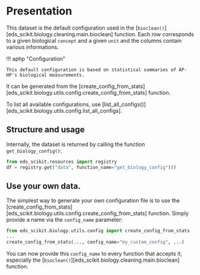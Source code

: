 # Presentation

This dataset is the default configuration used in the [``bioclean()``][eds_scikit.biology.cleaning.main.bioclean] function. Each row corresponds to a given biological ``concept`` and a given ``unit`` and the columns contain various informations.

!!! aphp "Configuration"

    This default configuration is based on statistical summaries of AP-HP's biological measurements.

It can be generated from the [create_config_from_stats][eds_scikit.biology.utils.config.create_config_from_stats] function.

To list all available configurations, use [list_all_configs()][eds_scikit.biology.utils.config.list_all_configs].


## Structure and usage

Internally, the dataset is returned by calling the function `get_biology_config()`:

```python
from eds_scikit.resources import registry
df = registry.get("data", function_name="get_biology_config")()
```

## Use your own data.

The simplest way to generate your own configuration file is to use the [create_config_from_stats][eds_scikit.biology.utils.config.create_config_from_stats] function. Simply provide a name via the `config_name` parameter:

```python
from eds_scikit.biology.utils.config import create_config_from_stats
...
create_config_from_stats(..., config_name="my_custom_config", ...)
```

You can now provide this `config_name` to every function that accepts it, especially the [`bioclean()`][eds_scikit.biology.cleaning.main.bioclean] function.
